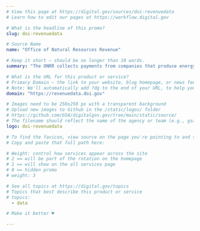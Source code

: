 ```yaml
---
# View this page at https://digital.gov/sources/doi-revenuedata
# Learn how to edit our pages at https://workflow.digital.gov

# What is the headline of this promo?
slug: doi-revenuedata

# Source Name
name: "Office of Natural Resources Revenue"

# Keep it short — should be no longer than 10 words.
summary: "The ONRR collects payments from companies that produce energy and minerals on federal lands, Native American lands, and the Outer Continental Shelf, and distributes them to federal and local governments and Native Americans."

# What is the URL for this product or service?
# Primary Domain — the link to your website, blog homepage, or news feed. (e.g., https://18f.gsa.gov/)
# Note: We'll automatically add ?dg to the end of your URL, to help you track links back to your site.
domain: "https://revenuedata.doi.gov"

# Images need to be 250x250 px with a transparent background
# Upload new images to Github in the /static/logos/ folder
# https://github.com/GSA/digitalgov.gov/tree/main/static/source/
# The filename should reflect the name of the agency or team (e.g., gsa-logo.png or 18f-logo.png)
logo: doi-revenuedata

# To find the favicon, view source on the page you're pointing to and search for "favicon" or "icon". The path to the icon should be near the top.
# Copy and paste that full path here: 

# Weight: control how services appear across the site
# 2 == will be part of the rotation on the homepage
# 1 == will show on the all services page
# 0 == hidden promo
# weight: 3

# See all topics at https://digital.gov/topics
# Topics that best describe this product or service
# topics:
  - data

# Make it better ♥

---
```

